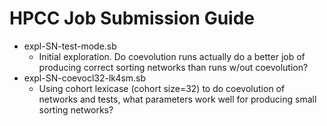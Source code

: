 # HPCC Job Submission Guide

- expl-SN-test-mode.sb
  - Initial exploration. Do coevolution runs actually do a better job of producing
    correct sorting networks than runs w/out coevolution?
- expl-SN-coevocl32-lk4sm.sb
  - Using cohort lexicase (cohort size=32) to do coevolution of networks and tests,
    what parameters work well for producing small sorting networks?
